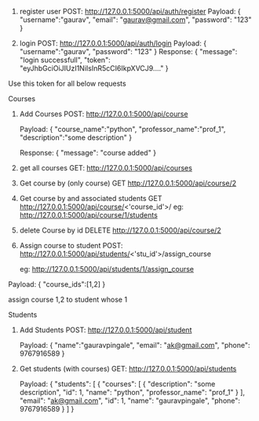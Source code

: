 1. register user
POST:  http://127.0.0.1:5000/api/auth/register
Payload: {
    "username":"gaurav",
    "email": "gaurav@gmail.com",
    "password": "123"
}

2. login
POST: http://127.0.0.1:5000/api/auth/login
Payload: {
    "username":"gaurav",
    "password": "123"
}
Response:
{
    "message": "login successfull",
    "token": "eyJhbGciOiJIUzI1NiIsInR5cCI6IkpXVCJ9...."
}

Use this token for all below requests

Courses
1. Add Courses
    POST: http://127.0.0.1:5000/api/course

    Payload: {
    "course_name":"python",
    "professor_name":"prof_1",
    "description":"some description"
    }

    Response:
    {
        "message": "course added"
    }

2. get all courses
GET: http://127.0.0.1:5000/api/courses

3. Get course by   (only course)
GET http://127.0.0.1:5000/api/course/2

3. Get course by and associated students
    GET http://127.0.0.1:5000/api/course/<'course_id'>/
    eg:
    http://127.0.0.1:5000/api/course/1/students

4. delete Course by id
DELETE http://127.0.0.1:5000/api/course/2

5. Assign course to student
POST: http://127.0.0.1:5000/api/students/<'stu_id'>/assign_course

    eg:
http://127.0.0.1:5000/api/students/1/assign_course

Payload: {
    "course_ids":[1,2]
}

assign course 1,2 to student whose 1

Students
1. Add Students
POST: http://127.0.0.1:5000/api/student

    Payload: {
    "name":"gauravpingale",
    "email": "ak@gmail.com",
    "phone": 9767916589
    }

2. Get students (with courses)
 GET: http://127.0.0.1:5000/api/students

    Payload: {
    "students": [
        {
            "courses": [
                {
                    "description": "some description",
                    "id": 1,
                    "name": "python",
                    "professor_name": "prof_1"
                }
            ],
            "email": "ak@gmail.com",
            "id": 1,
            "name": "gauravpingale",
            "phone": 9767916589
        }
    ]
}

